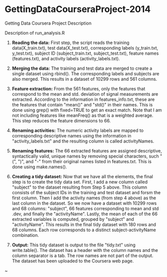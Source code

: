 GettingDataCourseraProject-2014
===============================

Getting Data Coursera Project Description


Description of run_analysis.R

1. **Reading the data:** First step, the script reads the training data(X_train.txt), test data(X_test.txt), corresponding labels (y_train.txt, y_test.txt), subject ID (subject_train.txt, subject_test.txt), feature names (features.txt), and activity labels (activity_labels.txt).

2. **Merging the data:** The training and test data are merged to create a single dataset using rbind(). The corresponding labels and subjects are also merged. This results in a dataset of 10299 rows and 561 columns.
 
3. **Feature extraction:**  From the 561 features, only the features that correspond to the mean and std. deviation of signal measurements are extracted. According to the information in features_info.txt, these are the features that contain "mean()" and "std()" in their names. This is done using grep() with fixed=TRUE to get an exact match. Note that I am not including features like meanFreq() as that is a weighted average. This step reduces the feature dimensions to 66.     

4. **Renaming activities:** The numeric activity labels are mapped to corresponding descriptive names using the information in "activity_labels.txt" and the resulting column is called activityNames.

5. **Renaming features:** The 66 extracted features are assigned descriptive, syntactically valid, unique  names by removing special characters, such "(", ")", and "-" from their original names listed in features.txt. This is done using make.names().

6. **Creating a tidy dataset:** Now that we have all the elements, the final step is to create the tidy data set. First, I add a new column called "subject" to the dataset resulting from Step 5 above. This column consists of the subject IDs in the training and test dataset and forsm the first column. Then I add the activity names (from step 4 above) as the last column in the dataset. So we now have a dataset with 10299 rows and 68 columns: "subject", 66 features corresponding to mean and std .dev, and finally the "activityName". Lastly, the mean of each of the 66 extracted variables is computed, grouped by "subject" and "activityName". This results in  the final tidy dataset with 180 rows and 68 columns. Each row corresponds to a distinct subject-activityName combination. 

7. **Output:** This tidy dataset is output to the file "tidy.txt" using write.table(). The dataset has a header with the column names and the column separator is a tab. The row names are not part of the output. The dataset has been uploaded to the Coursera web page.  

 



~     
